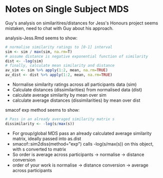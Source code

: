 # Notes on Single Subject MDS

Guy's analysis on similaritires/distances for Jess's Honours project seems mistaken, need to chat with Guy about his approach.

analysis-Jess.Rmd seems to show:

```R
# normalise similarity ratings to [0-1] interval
sim <- sim / max(sim, na.rm=T)
# assume distance is negative exponential function of similarity
dist <- -log(sim)
# finally, calculate mean similarity and distance
av_sim <- sim %>% apply(1:2, mean, na.rm=TRUE)
av_dist <- dist %>% apply(1:2, mean, na.rm=TRUE)
```

- Normalise similarity ratings across all participants data (sim)
- Calculate distances (dissimilarities) from normalised data (dist)
- calculate average similarity by mean over sim
- calculate average distances (dissimilarities) by mean over dist

smacof exp method seems to show:

``` R
# Pass in an already averaged similarity matrix s
dissimilarity <- -log(s/max(s))
```

- For group/global MDS pass an already calculated average similarity matrix, ideally passed into as.dist
- smacof::sim2diss(method="exp") calls -log(s/max(s)) on this object, with s converted to matrix
- So order is average across participants -\> normalise -\> distance conversion
- order of your work is normalise -\> distance conversion -\> average across participants
